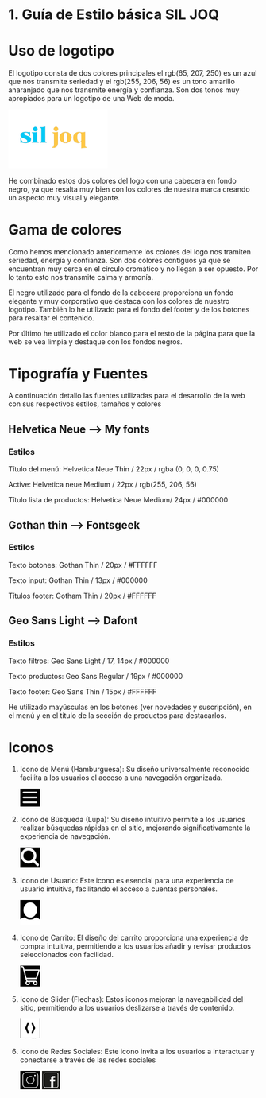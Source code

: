 # 1. Guía de Estilo básica SIL JOQ

# Uso de logotipo

El logotipo consta de dos colores principales el rgb(65, 207, 250) es un azul que nos transmite seriedad y el rgb(255, 206, 56) es un tono amarillo anaranjado que nos transmite energía y confianza.
Son dos tonos muy apropiados para un logotipo de una Web de moda.

<img src="./assets/img/logo.png" alt="Texto alternativo" width="200"/>


He combinado estos dos colores del logo con una cabecera en fondo negro, ya que resalta muy bien con los colores de nuestra marca creando un aspecto muy visual y elegante.

# Gama de colores 

Como hemos mencionado anteriormente los colores del logo nos tramiten seriedad, energía y confianza.
Son dos colores contiguos ya que se encuentran muy cerca en el círculo cromático y no llegan a ser opuesto. Por lo tanto esto nos transmite calma y armonía.

El negro utilizado para el fondo de la cabecera proporciona un fondo elegante y muy corporativo que destaca con los colores de nuestro logotipo. 
También lo he utilizado para el fondo del footer y de los botones para resaltar el contenido.

Por último he utilizado el color blanco para el resto de la página para que la web se vea limpia y destaque con los fondos negros.

# Tipografía y Fuentes

A continuación detallo las fuentes utilizadas para el desarrollo de la web con sus respectivos estilos, tamaños y colores

## Helvetica Neue -->  My fonts

### Estilos

Título del menú: Helvetica Neue Thin / 22px / rgba (0, 0, 0, 0.75)

Active: Helvetica neue Medium / 22px / rgb(255, 206, 56)

Título lista de productos: Helvetica Neue Medium/ 24px / #000000


## Gothan thin --> Fontsgeek 

### Estilos

Texto botones: Gothan Thin / 20px / #FFFFFF

Texto input: Gothan Thin  / 13px / #000000

Títulos footer: Gotham Thin  / 20px / #FFFFFF


## Geo Sans Light --> Dafont

### Estilos

Texto filtros: Geo Sans Light  / 17, 14px / #000000

Texto productos: Geo Sans Regular / 19px / #000000

Texto footer: Geo Sans Thin / 15px / #FFFFFF


He utilizado mayúsculas en los botones (ver novedades y suscripción), en el menú y  en el título de la sección de productos para destacarlos.

# Iconos

1.	Icono de Menú (Hamburguesa): Su diseño universalmente reconocido facilita a los usuarios el acceso a una navegación organizada.
   
	  <img src="./assets/img/menu.png" alt="Menú" width="40"/>

3.	Icono de Búsqueda (Lupa): Su diseño intuitivo permite a los usuarios realizar búsquedas rápidas en el sitio, mejorando significativamente la experiencia de navegación.

 	  <img src="./assets/img/lupa.png" alt="Lupa" width="40"/>

5.	Icono de Usuario: Este icono es esencial para una experiencia de usuario intuitiva, facilitando el acceso a cuentas personales.

	  <img src="./assets/img/user.png" alt="User" width="40"/>

7.	Icono de Carrito: El diseño del carrito  proporciona una experiencia de compra intuitiva, permitiendo a los usuarios añadir y revisar productos seleccionados con facilidad.

   	<img src="./assets/img/carrito.png" alt="Carrito" width="40"/>

9.	Icono de Slider (Flechas): Estos iconos mejoran la navegabilidad del sitio, permitiendo a los usuarios deslizarse a través de contenido.

	  <img src="./assets/img/flechas.png" alt="Flechas" width="40"/>

11.	Icono de Redes Sociales: Este icono invita a los usuarios a interactuar y conectarse a través de las redes sociales

	  <img src="./assets/img/ig.png" alt="Instagram" width="40"/>

   	<img src="./assets/img/facebook.jpg" alt="Facebook" width="36"/>
